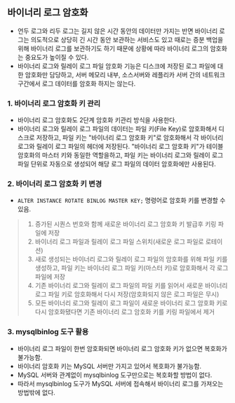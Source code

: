 ## 바이너리 로그 암호화
- 언두 로그와 리두 로그는 길지 않은 시간 동안의 데이터만 가지는 반면 바이너리 로그는 의도적으로 상당히 긴 시간 동안 보관하는 서비스도 있고 때로는 증분 백업을 위해 바이너리 로그를 보관하기도 하기 때문에 상황에 따라 바이너리 로그의 암호화는 중요도가 높이질 수 있다.
- 바이너리 로그와 릴레이 로그 파일 암호화 기능은 디스크에 저장된 로그 파일에 대한 암호화만 담당하고, 서버 메모리 내부, 소스서버와 레플리카 서버 간의 네트워크 구간에서 로그 데이터를 암호화 하지는 않는다.

### 1. 바이너리 로그 암호화 키 관리
- 바이너리 로그 암호화도 2단계 암호화 키관리 방식을 사용한다.
- 바이너리 로그와 릴레이 로그 파일의 데이터는 파일 키(File Key)로 암호화해서 디스크로 저장하고, 파일 키는 "바이너리 로그 암호화 키"로 암호화해서 각 바이너리 로그와 릴레이 로그 파일의 헤더에 저장된다.
"바이너리 로그 암호화 키"가 테이블 암호화의 마스터 키와 동일한 역할을하고, 파일 키는 바이너리 로그와 릴레이 로그 파일 단위로 자동으로 생성되어 해당 로그 파일의 데이터 암호화에만 사용된다.

### 2. 바이너리 로그 암호화 키 변경
- `ALTER INSTANCE ROTATE BINLOG MASTER KEY;` 명령어로 암호화 키를 변경할 수 있음.
> 1. 증가된 시퀀스 번호와 함께 새로운 바이너리 로그 암호화 키 발급후 키링 파일에 저장
> 2. 바이너리 로그 파일과 릴레이 로그 파일 스위치(새로운 로그 파일로 로테이션)
> 3. 새로 생성되는 바이너리 로그와 릴레이 로그 파일의 암호화를 위해 파일 키를 생성하고, 파일 키는 바이너리 로그 파일 키(마스터 키)로 암호화해서 각 로그 파일에 저장
> 4. 기존 바이너리 로그와 릴레이 로그 파일의 파일 키를 읽어서 새로운 바이너리 로그 파일 키로 암호화해서 다시 저장(암호화되지 않은 로그 파일은 무시)
> 5. 모든 바이너리 로그와 릴레이 로그 파일이 새로운 바이너리 로그 암호화 키로 다시 암호화됐다면 기존 바이너리 로그 암호화 키를 키링 파일에서 제거

### 3. mysqlbinlog 도구 활용
- 바이너리 로그 파일이 한번 암호화되면 바이너리 로그 암호화 키가 없으면 복호화가 불가능함.
- 바이너리 암호화 키는 MySQL 서버만 가지고 있어서 복호화가 불가능함.
- MySQL 서버와 관계없이 mysqlbinlog 도구만으로는 복호화할 방법이 없다.
- 따라서 mysqlbinlog 도구가 MySQL 서버에 접속해서 바이너리 로그를 가져오는 방법밖에 없다.